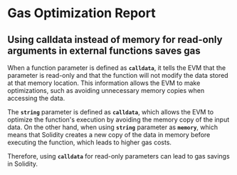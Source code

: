 # Gas Optimization Report

##  Using calldata instead of memory for read-only arguments in external functions saves gas

When a function parameter is defined as **`calldata`**, it tells the EVM that the parameter is read-only and that the function will not modify the data stored at that memory location. This information allows the EVM to make optimizations, such as avoiding unnecessary memory copies when accessing the data.

The **`string`** parameter is defined as **`calldata`**, which allows the EVM to optimize the function's execution by avoiding the memory copy of the input data. On the other hand, when using **`string`** parameter as **`memory`**, which means that Solidity creates a new copy of the data in memory before executing the function, which leads to higher gas costs.

Therefore, using **`calldata`** for read-only parameters can lead to gas savings in Solidity.
